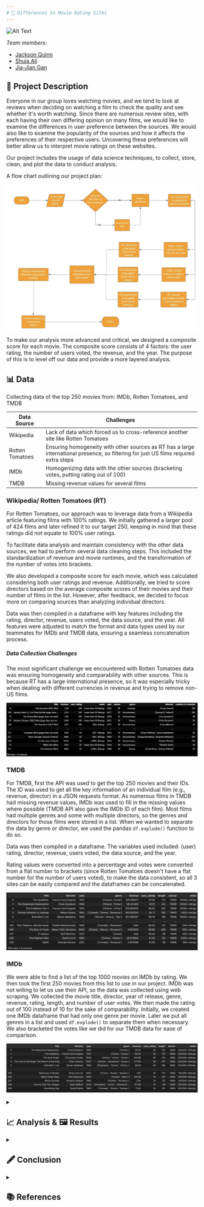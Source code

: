 ```yaml
---
# 🎥 Differences in Movie Rating Sites
---
```


![Alt Text](https://compote.slate.com/images/e0d344a9-dcfb-45f9-b31f-67ab5aaade24.jpeg)

*Team members:* 
- [Jackson Quinn]()
- [Shuja Ali]()
- [Jia-Jian Gan]()

## 📝 Project Description

Everyone in our group loves watching movies, and we tend to look at reviews when deciding on watching a film to check the quality and see whether it's worth watching. Since there are numerous review sites, with each having their own differing opinion on many films, we would like to examine the differences in user preference between the sources. We would also like to examine the popularity of the sources and how it affects the preferences of their respective users. Uncovering these preferences will better allow us to interpret movie ratings on these websites.

Our project includes the usage of data science techniques, to collect, store, clean, and plot the data to conduct analysis.

A flow chart outlining our project plan:

![Flow Chart](_images/flow_chart.png)

To make our analysis more advanced and critical, we designed a composite score for each movie. The composite score consists of 4 factors: the user rating, the number of users voted, the revenue, and the year. The purpose of this is to level off our data and provide a more layered analysis.

## 📊 Data

Collecting data of the top 250 movies from: IMDb, Rotten Tomatoes, and TMDB

| Data Source | Challenges |
| -------- | -------- |
| Wikipedia   | Lack of data which forced us to cross-reference another site like Rotten Tomatoes   |
| Rotten Tomatoes   | Ensuring homogeneity with other sources as RT has a large international presence, so filtering for just US films required extra steps  |
| IMDb   | Homogenizing data with the other sources (bracketing votes, putting rating out of 100)   |
| TMDB   | Missing revenue values for several films   |

### Wikipedia/ Rotten Tomatoes (RT)

For Rotten Tomatoes, our approach was to leverage data from a Wikipedia article featuring films with 100% ratings. We initially gathered a larger pool of 424 films and later refined it to our target 250, keeping in mind that these ratings did not equate to 100% user ratings.

To facilitate data analysis and maintain consistency with the other data sources, we had to perform several data cleaning steps. This included the standardization of revenue and movie runtimes, and the transformation of the number of votes into brackets.

We also developed a composite score for each movie, which was calculated considering both user ratings and revenue. Additionally, we tried to score directors based on the average composite scores of their movies and their number of films in the list. However, after feedback, we decided to focus more on comparing sources than analyzing individual directors.

Data was then compiled in a dataframe with key features including the rating, director, revenue, users voted, the data source, and the year. All features were adjusted to match the format and data types used by our teammates for IMDb and TMDB data, ensuring a seamless concatenation process.

##### Data Collection Challenges

The most significant challenge we encountered with Rotten Tomatoes data was ensuring homogeneity and comparability with other sources. This is because RT has a large international presence, so it was especially tricky when dealing with different currencies in revenue and trying to remove non-US films.

![Screenshot of Merged Data](_images/ss_of_merged_data.png)

### TMDB

For TMDB, first the API was used to get the top 250 movies and their IDs. The ID was used to get all the key information of an individual film (e.g., revenue, director) in a JSON requests format. As numerous films in TMDB had missing revenue values, IMDb was used to fill in the missing values where possible (TMDB API also gave the IMDb ID of each film). Most films had multiple genres and some with multiple directors, so the genres and directors for those films were stored in a list. When we wanted to separate the data by genre or director, we used the pandas `df.explode()` function to do so.

Data was then compiled in a dataframe. The variables used included: (user) rating, director, revenue, users voted, the data source, and the year. 

Rating values were converted into a percentage and votes were converted from a flat number to brackets (since Rotten Tomatoes doesn't have a flat number for the number of users voted), to make the data consistent, so all 3 sites can be easily compared and the dataframes can be concatenated.

![TMDB Dataframe](_images/tmdb_df.png)

### IMDb

We were able to find a list of the top 1000 movies on IMDb by rating. We then took the first 250 movies from this list to use in our project. IMDb was not willing to let us use their API, so the data was collected using web scraping. We collected the movie title, director, year of release, genre, revenue, rating, length, and number of user votes. We then made the rating out of 100 instead of 10 for the sake of comparability. Initially, we created one IMDb dataframe that had only one genre per movie. Later we put all genres in a list and used `df.explode()` to separate them when necessary. We also bracketed the votes like we did for our TMDB data for ease of comparison. 

![IMDb Dataframe](_images/IMDb_df.png)

</details>

<details>
    <summary><h2>📈 Analysis & 🖼️ Results</h2></summary>

<details>
    <summary><h2>Section 0: Preliminary analysis (unrelated to later sections)</h2></summary>

(Our analysis and results section are merged as we felt showing and analyzing each step of our data analysis process for clarity)
<br>
Before we begin, we will show a sample of how we created our analysis by using ggplot(shown below).
    
![GGPlot Code](_images/ggplot_code.png)

---

### Now, we will show some preliminary data analysis that is unrelated to sections I, II, and III.

- While doing some exploratory analysis, we produced the following graph. On the x-axis, we have the different vote brackets, and on the y-axis, we have the average revenue of each interval.

![Revenue vs. Votes](_images/revenue_votes.png)

- One would think that as the number of votes increases, the revenue would as well because we expect a positive correlation between the number of votes and the number of people who have seen the movie. And so, the more people who have seen a movie, the higher that movie’s revenue. We kind of see this trend in the graph, although there is a huge spike in revenue for the 10,000 and 25,000 votes intervals. We were curious about this, so we looked for outliers. After sorting the concatenated dataframe by revenue, we found this.

![Outlier Data](_images/outlier_df.png)

- Both the 10,000 and 25,000 votes intervals have an Avengers movie with very high revenue relative to other movies, which is pushing the average revenues for these movies higher. 

---

<br>
There seems to be movies from a greater variety of directors in RT. The frequency of directors in Rotten Tomatoes does not exceed 3, whilst directors have appeared up to 7 times in TMDB and IMDb.
          
![Directors in Each Source](_images/t10_directors_each_source.png)

TMDB's top 250 movies have by far the greatest average revenue, with Rotten Tomatoes with the least. This suggests TMDB users have a preference towards more popular films, whilst Rotten Tomatoes users do not.      
 
![Average Revenue per Source](_images/avg_rev_sources.png)
          
This suggests TMDB and IMDb users may be biased towards films with a specific director or a higher box office, however, the analysis is preliminary, and more analysis needs to be conducted to make a conclusion.
      
## So far, we have seen how outliers have skewed the average revenue of voting intervals, the variation in the number of directors included in the top 250 movies from each source, and the (large) variation in the average revenue per movie across our three sources.
      
</details>


<details>
    <summary><h2>Section I: Is there a preference for certain genres according to sources, as examined by absolute user ratings and absolute representation?</h2></summary>

- In Part I, we tried to see if we can infer anything from the graphs of average absolute user rating by genre across 3 sources

![Absolute User Ratings by Genre](_images/section_I_absolute_user_ratings.png)

- We saw that RT users tend to vote more optimistically compared to IMDb and TMDB on average
- However, we find no substantial differences/preferences for 1 genre relative to the other within genres by eyeballing the data and seeing how any differences are not consistent across sources, and were minimal fluctuations at best (relative to total ratings)

- Still in part I, we also plotted a graph of the number of top movies by genres so we can see if a source gives "preferential" treatment to those from a different source

![Representation of Movies by Genre](_images/section_I_representation_of_movies.png)

#### As we saw from the adjusted graph, there seems to be a HUGE representation of Documentary-type movies for just Rotten Tomatoes!
- After doing some adjustment, we found that there are a lot of Drama movies across all sources (most for IMDb and TMDB, and 2nd for RT)
- Potential inference might mean that, on average, many people like Drama-type movies!
- However, there might be other confounding variables, like maybe there are just a greater proportion of Drama movies made, so naturally more are highly rated
- We can also see that RT does not have movies in certain genres like War, Mystery, or Music! However, this is due to the fact that there aren't categories for this on RT
- No clear relationship for other genres

## In conclusion, data from user ratings suggest no preference for a certain genre across sources. However, data from the representation of top movies seems to indicate a potential preference for Documentary genres within RT. However, as we would soon find out in section 2, this isn't the case!

</details>

<details>
    <summary><h2>Section II: Examining differences in composite scores to see if there are any discrepancies or patterns in absolute user score, number of voters, absolute revenue, and date of release in order to derive conclusions about the sources</h2></summary>

- First, we began by calculating the overall composite score

The composite score = function(User composite score, revenue composite score)

- User composite score = function(absolute user rating, number of users)
- Revenue composite score = function(revenue at the time of release, year of release) 

- Hence, the composite score consists of 4 components:
  - User score
  - Number of users who rated
  - Revenue
  - Date of release (revenue was scaled up due to inflation)

We then plot a graph of the average overall composite movie score over genre with 3 bar graphs for each data source

![Average Overall Composite Score by Genre](_images/section_II_absolute_composite_score.png)

- We again find no clear pattern of composite scores within genres
- Even the Documentary genre for RT isn't higher than the rest despite over-representation shown earlier
- This points to other factors causing over-representation besides the hypothesis that RT users like Documentaries
- This gives evidence to refute our initial findings in section 1, that there might be a slight preference for Documentary genres within Rotten Tomatoes sources
- However, we find crucial data (indicated in the graph or a more condensed one below) that RT has the lowest average overall score across all genres followed by TMDB and IMDb.

We then tried to find out which of the 4 components contribute to this trend by sketching appropriate graphs
- By plotting a graph of average revenue score over genre with 3 bar graphs for each data source among other things, we can see that RT is the lowest, followed by TMDB and IMDb. This matches the earlier pattern, so revenue explains it!

![Average Revenue Score by Genre](_images/section_II_composite_revenue_graph.png)

(Graph helps to explain as there are similar "peaks" and troughs as compared to the total composite score graph)

![Average Revenue Score by Genre (Mean)](_images/section_II_composite_revenue_graph_mean.png)

(This mean table gives a simpler version of analysis to prove what we're saying above)

- Since revenue composite score is made up of revenue at the time of release (Absolute revenue) and year of release, we did further analysis via graphs to see which factor exactly contributes to this trend
        
![Years of Release vs. Average Revenue Score](_images/section_II_years_graph.png)

- From the data (above), we can see that the years are clearly not a factor. The order is reversed, and differences are minimal

**This means the differences are primarily attributed to absolute revenue!**

**In other words, while it seems that there is no preference (or conflicting evidence) as to whether there are preferences between genres within or between sources, our data seems to suggest that movies with higher absolute revenue are over-represented in IMDb and TMDB relative to Rotten Tomatoes!**

**A possible explanation could be that IMDb and TMDB are more popular sites than Rotten Tomatoes. Hence, movies with higher revenues (and hence more overall customers) visit sites like IMDb and TMDB more relative to RT! (Obviously, this is just a hypothesis. Correlation does not imply causation)**

We next examined the user composite score and see the same pattern of (RT -> TMDB -> IMDb) for the user composite score

![User Composite Score by Genre](_images/s2_comp_user_graph.png)

(Graph showing composite user score)

![User Composite Score (Mean)](_images/s2_comp_user.png)

(Table showing mean user score)

- However, the data/graph seems to only partially confirm this as only some patterns are explained but not others in the graph
- **Taken together, it seems that the composite user rating score only partially explains the lower average total score for RT but doesn't explain to the same extent as revenue composite!**
- This is because while the means follow the same pattern, the "peaks" and "troughs" of the data from the user composite don't follow the same pattern as the overall composite!

We next analyzed the data to see which of the 2 components in the user composite (user rating or number of voters) contributes to the trend

![User Ratings and Number of Voters (Mean)](_images/s2_absolute_user_mean.png)

- The data seems to clearly show that absolute ratings aren't the reason contributing to the composite user rating order between sources as the order there doesn't match the order previously (instead of RT being lowest and IMDb being highest, now RT is highest)
- **Instead, it seems like the number of voters is the major reason!**
- **It seems that it is the number of voters & absolute revenue that explains the trend we see in composite user rating and overall composite score**

**To summarize, while it seems that there is no preference (or conflicting evidence) as to whether there are preferences between genres within or between sources, our data seems to suggest that movies with higher absolute revenue are over-represented in IMDb and TMDB relative to Rotten Tomatoes! Hence, this supports the idea that IMDb and TMDB are more popular sites than Rotten Tomatoes! If IMDb and TMDB are more popular, those sites would get more voters for popular movies. Indeed, this is what we see!**

</details>

<details>
    <summary><h2>Section III: Appendix/Section 3: Even more evidence to support the popularity of IMDb and TMDB compared to RT</h2></summary>

- We plot a graph of the number of movies over their release date

![Number of Movies by Release Date](_images/s2_p3.png)

- The graph clearly shows that there is a significant over-representation of RT movies in pre-modern times and under-representation in modern times

**Perhaps this points to the fact that IMDb and TMDB are more popular in recent times compared to RT!**

</details>
    
    
</details>

<details>
    <summary><h2>🖋️ Conclusion</h2></summary>

- In conclusion, we think there is no strong evidence that there is a preference for a genre within or across sources
- Examining the graph of absolute user ratings over genres over 3 sources, we see that there is no significant pattern of preference for a single genre within sources (as variations are relatively small) and across sources (no pattern across sources)
- We also plotted a graph showing the representation of movies by genre from an essentially random sample (we collected data using a similar approach for all 3 - collecting data from top movies as indicated by the source itself)
- While it seems like RT users might have a preference for that Documentary movies, as they are over-represented, the data from absolute user scores and later composite user and composite overall scores suggest otherwise

#### This points to the fact that there is no preference for genres within or across sources

- However, our data shows support for the hypothesis that IMDb and TMDB are more popular compared to RT
- This is because of three reasons:
  - IMDb and TMDB have, on average, a greater representation of higher-grossing films than RT even as their average release year across sources are similar (evidence 1)
  - IMDb and TMDB have, on average, more voters than RT even as their average absolute user rating is about the same (evidence 2)
  - IMDb and TMDB represent a significantly greater proportion of modern films compared to RT (evidence 3)

### All this evidence suggests that IMDb and TMDB are more popular sites in modern times than RT. With greater popularity, more viewers vote (evidence 2). Moreover, as movies with higher revenues are the ones that attract more customers, more popular sites will have more traffic to those movies, leading to them being over-represented as top movies in IMDb and TMDB (evidence 1). The relative popularity of IMDb and TMDB also seems to be validated especially in the modern era, as traffic for modern movies for RT is lower compared to IMDb and TMDB, leading to IMDb and TMDB representing a greater % of higher-performing films compared to RT (evidence 3). 

</details>


<details>
    <summary><h2>📚 References</h2></summary>

Wikipedia: "List of films with a 100% rating on Rotten Tomatoes" 
<br>
https://en.wikipedia.org/wiki/List_of_films_with_a_100%25_rating_on_Rotten_Tomatoes
<br>
Rotten Tomatoes
<br>
https://www.rottentomatoes.com/
<br>
IMDb top 250 movies 
<br>
https://www.imdb.com/chart/top/
<br>
TMDB API 
<br>
https://developer.themoviedb.org/docs
        
</details>
